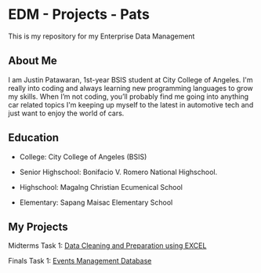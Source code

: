 # EDM - Projects - Pats
This is my repository for my Enterprise Data Management

## About Me
I am Justin Patawaran, 1st-year BSIS student at City College of Angeles. I'm really into coding and always learning new programming languages to grow my skills. When I’m not coding, you’ll probably find me going into anything car related topics I'm keeping up myself to the latest in automotive tech and just want to enjoy the world of cars.

## Education
- College: City College of Angeles (BSIS)

- Senior Highschool: Bonifacio V. Romero National Highschool.

- Highschool: Magalng Christian Ecumenical School

- Elementary: Sapang Maisac Elementary School

## My Projects
Midterms Task 1: [Data Cleaning and Preparation using EXCEL](https://github.com/JustinPats/EDM-Portfolio/tree/main/Midterm%20Task%201)

Finals Task 1: [Events Management Database](.)
